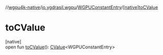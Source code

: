 //[wgpu4k-native](../../../index.md)/[io.ygdrasil.wgpu](../index.md)/[WGPUConstantEntry](index.md)/[[native]toCValue]([native]to-c-value.md)

# toCValue

[native]\
open fun [toCValue]([native]to-c-value.md)(): [CValue](https://kotlinlang.org/api/core/kotlin-stdlib/kotlinx.cinterop/-c-value/index.html)&lt;WGPUConstantEntry&gt;